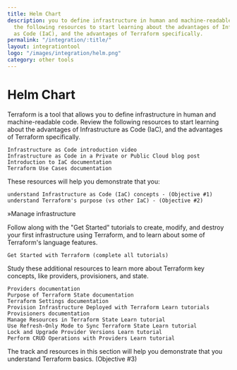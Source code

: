 ```yaml
---
title: Helm Chart
description: you to define infrastructure in human and machine-readable code. Review
  the following resources to start learning about the advantages of Infrastructure
  as Code (IaC), and the advantages of Terraform specifically.
permalink: "/integration/:title/"
layout: integrationtool
logo: "/images/integration/helm.png"
category: other tools
---
```


# Helm Chart

Terraform is a tool that allows you to define infrastructure in human and machine-readable code. Review the following resources to start learning about the advantages of Infrastructure as Code (IaC), and the advantages of Terraform specifically.

    Infrastructure as Code introduction video
    Infrastructure as Code in a Private or Public Cloud blog post
    Introduction to IaC documentation
    Terraform Use Cases documentation

These resources will help you demonstrate that you:

    understand Infrastructure as Code (IaC) concepts - (Objective #1)
    understand Terraform's purpose (vs other IaC) - (Objective #2)

»Manage infrastructure

Follow along with the "Get Started" tutorials to create, modify, and destroy your first infrastructure using Terraform, and to learn about some of Terraform's language features.

    Get Started with Terraform (complete all tutorials)

Study these additional resources to learn more about Terraform key concepts, like providers, provisioners, and state.

    Providers documentation
    Purpose of Terraform State documentation
    Terraform Settings documentation
    Provision Infrastructure Deployed with Terraform Learn tutorials
    Provisioners documentation
    Manage Resources in Terraform State Learn tutorial
    Use Refresh-Only Mode to Sync Terraform State Learn tutorial
    Lock and Upgrade Provider Versions Learn tutorial
    Perform CRUD Operations with Providers Learn tutorial

The track and resources in this section will help you demonstrate that you understand Terraform basics. (Objective #3)
